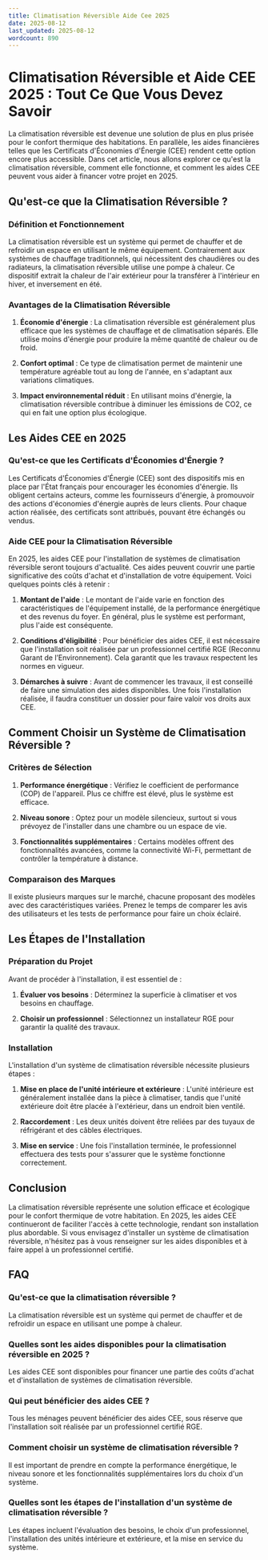 ```yaml
---
title: Climatisation Réversible Aide Cee 2025
date: 2025-08-12
last_updated: 2025-08-12
wordcount: 890
---
```


# Climatisation Réversible et Aide CEE 2025 : Tout Ce Que Vous Devez Savoir

La climatisation réversible est devenue une solution de plus en plus prisée pour le confort thermique des habitations. En parallèle, les aides financières telles que les Certificats d'Économies d'Énergie (CEE) rendent cette option encore plus accessible. Dans cet article, nous allons explorer ce qu'est la climatisation réversible, comment elle fonctionne, et comment les aides CEE peuvent vous aider à financer votre projet en 2025.

## Qu'est-ce que la Climatisation Réversible ?

### Définition et Fonctionnement

La climatisation réversible est un système qui permet de chauffer et de refroidir un espace en utilisant le même équipement. Contrairement aux systèmes de chauffage traditionnels, qui nécessitent des chaudières ou des radiateurs, la climatisation réversible utilise une pompe à chaleur. Ce dispositif extrait la chaleur de l'air extérieur pour la transférer à l'intérieur en hiver, et inversement en été.

### Avantages de la Climatisation Réversible

1. **Économie d'énergie** : La climatisation réversible est généralement plus efficace que les systèmes de chauffage et de climatisation séparés. Elle utilise moins d'énergie pour produire la même quantité de chaleur ou de froid.
   
2. **Confort optimal** : Ce type de climatisation permet de maintenir une température agréable tout au long de l'année, en s'adaptant aux variations climatiques.

3. **Impact environnemental réduit** : En utilisant moins d'énergie, la climatisation réversible contribue à diminuer les émissions de CO2, ce qui en fait une option plus écologique.

## Les Aides CEE en 2025

### Qu'est-ce que les Certificats d'Économies d'Énergie ?

Les Certificats d'Économies d'Énergie (CEE) sont des dispositifs mis en place par l'État français pour encourager les économies d'énergie. Ils obligent certains acteurs, comme les fournisseurs d'énergie, à promouvoir des actions d'économies d'énergie auprès de leurs clients. Pour chaque action réalisée, des certificats sont attribués, pouvant être échangés ou vendus.

### Aide CEE pour la Climatisation Réversible

En 2025, les aides CEE pour l'installation de systèmes de climatisation réversible seront toujours d'actualité. Ces aides peuvent couvrir une partie significative des coûts d'achat et d'installation de votre équipement. Voici quelques points clés à retenir :

1. **Montant de l'aide** : Le montant de l'aide varie en fonction des caractéristiques de l'équipement installé, de la performance énergétique et des revenus du foyer. En général, plus le système est performant, plus l'aide est conséquente.

2. **Conditions d'éligibilité** : Pour bénéficier des aides CEE, il est nécessaire que l'installation soit réalisée par un professionnel certifié RGE (Reconnu Garant de l’Environnement). Cela garantit que les travaux respectent les normes en vigueur.

3. **Démarches à suivre** : Avant de commencer les travaux, il est conseillé de faire une simulation des aides disponibles. Une fois l'installation réalisée, il faudra constituer un dossier pour faire valoir vos droits aux CEE.

## Comment Choisir un Système de Climatisation Réversible ?

### Critères de Sélection

1. **Performance énergétique** : Vérifiez le coefficient de performance (COP) de l'appareil. Plus ce chiffre est élevé, plus le système est efficace.

2. **Niveau sonore** : Optez pour un modèle silencieux, surtout si vous prévoyez de l'installer dans une chambre ou un espace de vie.

3. **Fonctionnalités supplémentaires** : Certains modèles offrent des fonctionnalités avancées, comme la connectivité Wi-Fi, permettant de contrôler la température à distance.

### Comparaison des Marques

Il existe plusieurs marques sur le marché, chacune proposant des modèles avec des caractéristiques variées. Prenez le temps de comparer les avis des utilisateurs et les tests de performance pour faire un choix éclairé.

## Les Étapes de l'Installation

### Préparation du Projet

Avant de procéder à l'installation, il est essentiel de :

1. **Évaluer vos besoins** : Déterminez la superficie à climatiser et vos besoins en chauffage.
   
2. **Choisir un professionnel** : Sélectionnez un installateur RGE pour garantir la qualité des travaux.

### Installation

L'installation d'un système de climatisation réversible nécessite plusieurs étapes :

1. **Mise en place de l'unité intérieure et extérieure** : L'unité intérieure est généralement installée dans la pièce à climatiser, tandis que l'unité extérieure doit être placée à l'extérieur, dans un endroit bien ventilé.

2. **Raccordement** : Les deux unités doivent être reliées par des tuyaux de réfrigérant et des câbles électriques.

3. **Mise en service** : Une fois l'installation terminée, le professionnel effectuera des tests pour s'assurer que le système fonctionne correctement.

## Conclusion

La climatisation réversible représente une solution efficace et écologique pour le confort thermique de votre habitation. En 2025, les aides CEE continueront de faciliter l'accès à cette technologie, rendant son installation plus abordable. Si vous envisagez d'installer un système de climatisation réversible, n'hésitez pas à vous renseigner sur les aides disponibles et à faire appel à un professionnel certifié.

## FAQ

### Qu'est-ce que la climatisation réversible ?

La climatisation réversible est un système qui permet de chauffer et de refroidir un espace en utilisant une pompe à chaleur.

### Quelles sont les aides disponibles pour la climatisation réversible en 2025 ?

Les aides CEE sont disponibles pour financer une partie des coûts d'achat et d'installation de systèmes de climatisation réversible.

### Qui peut bénéficier des aides CEE ?

Tous les ménages peuvent bénéficier des aides CEE, sous réserve que l'installation soit réalisée par un professionnel certifié RGE.

### Comment choisir un système de climatisation réversible ?

Il est important de prendre en compte la performance énergétique, le niveau sonore et les fonctionnalités supplémentaires lors du choix d'un système.

### Quelles sont les étapes de l'installation d'un système de climatisation réversible ?

Les étapes incluent l'évaluation des besoins, le choix d'un professionnel, l'installation des unités intérieure et extérieure, et la mise en service du système.